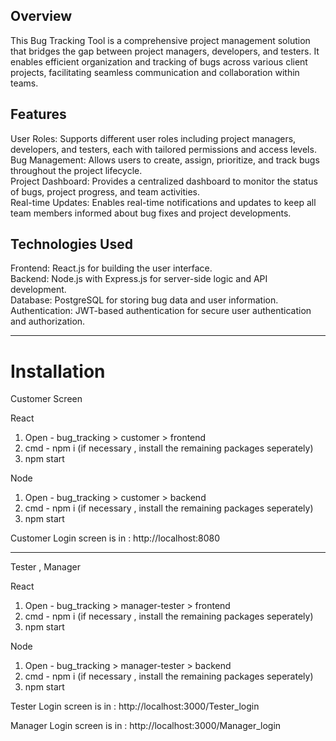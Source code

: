 Overview
--
This Bug Tracking Tool is a comprehensive project management solution that bridges the gap between project managers, developers, and testers. It enables efficient organization and tracking of bugs across various client projects, facilitating seamless communication and collaboration within teams.

Features
--
User Roles: Supports different user roles including project managers, developers, and testers, each with tailored permissions and access levels.<br>
Bug Management: Allows users to create, assign, prioritize, and track bugs throughout the project lifecycle.<br>
Project Dashboard: Provides a centralized dashboard to monitor the status of bugs, project progress, and team activities.<br>
Real-time Updates: Enables real-time notifications and updates to keep all team members informed about bug fixes and project developments.<br>

Technologies Used
--
Frontend: React.js for building the user interface.<br>
Backend: Node.js with Express.js for server-side logic and API development.<br>
Database: PostgreSQL for storing bug data and user information.<br>
Authentication: JWT-based authentication for secure user authentication and authorization.<br>

***

<h1><strong>Installation</strong></h1>

Customer Screen

React
1. Open - bug_tracking > customer > frontend
3. cmd - npm i	(if necessary , install the remaining packages seperately)
4. npm start

Node
1. Open - bug_tracking > customer > backend
2. cmd - npm i	(if necessary , install the remaining packages seperately)
3. npm start


Customer Login screen is in :
	http://localhost:8080
 
---

Tester , Manager 

React
1. Open - bug_tracking > manager-tester > frontend
2. cmd - npm i	(if necessary , install the remaining packages seperately)
3. npm start

Node
1. Open - bug_tracking > manager-tester > backend
2. cmd - npm i	(if necessary , install the remaining packages seperately)
3. npm start


Tester Login screen is in :
	http://localhost:3000/Tester_login

Manager Login screen is in :
	http://localhost:3000/Manager_login

